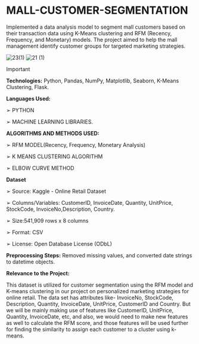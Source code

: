 # MALL-CUSTOMER-SEGMENTATION

Implemented a data analysis model to segment mall customers based on their transaction data using K-Means clustering and RFM (Recency, Frequency, and Monetary) models. The project aimed to help the mall management identify customer groups for targeted marketing strategies.

![23(1)](https://github.com/user-attachments/assets/659ababc-3684-469d-9426-526d60e3c4f0)
![21 (1)](https://github.com/user-attachments/assets/916d3d34-d78c-4f1a-bdab-b5f619d6ec89)

> [!IMPORTANT]

**Technologies:** Python, Pandas, NumPy, Matplotlib, Seaborn, K-Means Clustering, Flask.

**Languages Used:**

➢ PYTHON

➢ MACHINE LEARNING LIBRARIES.

**ALGORITHMS AND METHODS USED:**

➢ RFM MODEL(Recency, Frequency, Monetary Analysis)

➢ K MEANS CLUSTERING ALGORITHM

➢ ELBOW CURVE METHOD

**Dataset**

➢ Source: Kaggle - Online Retail Dataset

➢ Columns/Variables: CustomerID, InvoiceDate, Quantity, UnitPrice, StockCode, InvoiceNo,Description, Country.

➢ Size:541,909 rows x 8 columns

➢ Format: CSV

➢ License: Open Database License (ODbL)

**Preprocessing Steps:** Removed missing values, and converted date strings to datetime objects.

**Relevance to the Project:**

This dataset is utilized for customer segmentation using the RFM model and K-means clustering in our project on personalized marketing strategies for online retail. The data set has attributes like- InvoiceNo, StockCode, Description, Quantity, InvoiceDate, UnitPrice, CustomerID and Country. But we will be mainly making use of features like CustomerID, UnitPrice, Quantity, InvoiceDate, etc, and also, we would need to make new features as well to calculate the RFM score, and those features will be used further for finding the similarity to assign each customer to a cluster using k-means.

